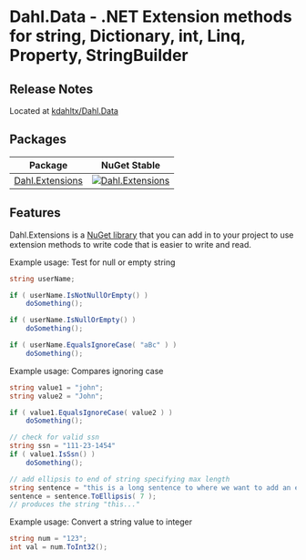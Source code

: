 Dahl.Data - .NET Extension methods for string, Dictionary, int, Linq, Property, StringBuilder
========================================


Release Notes
-------------
Located at [kdahltx/Dahl.Data](https://github.com/kdahltx/Data.Extensions)

Packages
--------


| Package | NuGet Stable |
| ------- | ------------ |
| [Dahl.Extensions](https://www.nuget.org/packages/Dahl.Extensions/) | [![Dahl.Extensions](https://img.shields.io/nuget/Dahl.Extensions)](https://www.nuget.org/packages/Dahl.Extensions/) |


Features
--------
Dahl.Extensions is a [NuGet library](https://www.nuget.org/packages/Dahl.Extensions) that you can add in to
your project to use extension methods to write code that is easier to write and read.

Example usage: Test for null or empty string
```csharp
string userName;

if ( userName.IsNotNullOrEmpty() )
    doSomething();

if ( userName.IsNullOrEmpty() )
    doSomething();

if ( userName.EqualsIgnoreCase( "aBc" ) )
    doSomething();


```
Example usage: Compares ignoring case
```csharp
string value1 = "john";
string value2 = "John";

if ( value1.EqualsIgnoreCase( value2 ) )
    doSomething();

// check for valid ssn
string ssn = "111-23-1454"
if ( value1.IsSsn() )
    doSomething();

// add ellipsis to end of string specifying max length
string sentence = "this is a long sentence to where we want to add an ellipsis";
sentence = sentence.ToEllipsis( 7 );
// produces the string "this..."

```

Example usage: Convert a string value to integer
```csharp
string num = "123";
int val = num.ToInt32();
```

